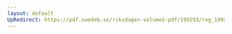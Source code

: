 ```yaml
---
layout: default
UpRedirect: https://pdf.swedeb.se/riksdagen-volumeG-pdf/199293/reg_199293/reg_199293_0081.pdf
---
```

